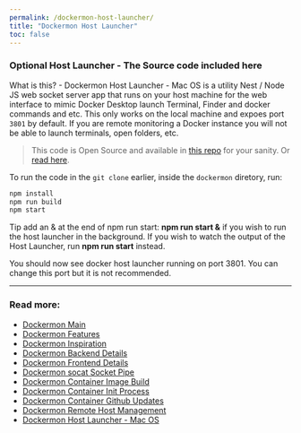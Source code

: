 ```yaml
---
permalink: /dockermon-host-launcher/
title: "Dockermon Host Launcher"
toc: false
---
```


<h3>Optional Host Launcher - The Source code included here</h3>

What is this? - Dockermon Host Launcher - Mac OS is a utility Nest / Node JS web socket server app that runs on your host machine for the web interface to mimic Docker Desktop launch Terminal, Finder and docker commands and etc. This only works on the local machine and expoes port `3801` by default. If you are remote monitoring a Docker instance you will not be able to launch terminals, open folders, etc. 

> This code is Open Source and available in [this repo](https://github.com/drumfreak/dockermon) for your sanity. Or [read here](/dockermon/dockermon-host-launcher).

To run the code in the `git clone` earlier, inside the `dockermon` diretory, run:

``` bash
npm install
npm run build
npm start
```

Tip add an &amp; at the end of npm run start: <b>npm run start &amp;</b> if you wish to run the host launcher in the background. If you wish to watch the output of the Host Launcher, run <b>npm run start</b> instead.

You should now see docker host launcher running on port 3801. You can change this port but it is not recommended.


<hr />

### Read more:

- [Dockermon Main](/dockermon)
- [Dockermon Features](/dockermon/dockermon-features)
- [Dockermon Inspiration](/dockermon/dockermon-inspiration)
- [Dockermon Backend Details](/dockermon/dockermon-backend)
- [Dockermon Frontend Details](/dockermon/dockermon-frontend)
- [Dockermon socat Socket Pipe](/dockermon/dockermon-socat)
- [Dockermon Container Image Build](/dockermon/dockermon-container-build)
- [Dockermon Container Init Process](/dockermon/dockermon-container-init)
- [Dockermon Container Github Updates](/dockermon/dockermon-remote-updates)
- [Dockermon Remote Host Management](/dockermon/dockermon-container-remote-hosts)
- [Dockermon Host Launcher - Mac OS](/dockermon/dockermon-host-launcher)
